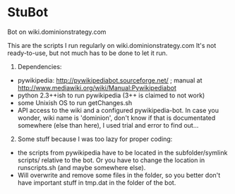 StuBot
======

Bot on wiki.dominionstrategy.com

This are the scripts I run regularly on wiki.dominionstrategy.com
It's not ready-to-use, but not much has to be done to let it run.

1) Dependencies:
- pywikipedia:  http://pywikipediabot.sourceforge.net/ ; manual at http://www.mediawiki.org/wiki/Manual:Pywikipediabot
- python 2.3++ish to run pywikipedia (3++ is claimed to not work)
- some Unixish OS to run getChanges.sh
- API access to the wiki and a configured pywikipedia-bot.  In case you wonder, wiki name is 'dominion', don't know if that is documentated somewhere (else than here), I used trial and error to find out...

2) Some stuff because I was too lazy for proper coding:
- the scripts from pywikipedia have to be located in the subfolder/symlink scripts/ relative to the bot.  Or you have to change the location in runscripts.sh (and maybe somewhere else).
- Will overwrite and remove some files in the folder, so you better don't have important stuff in tmp.dat in the folder of the bot.
